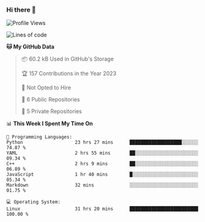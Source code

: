 ### Hi there 👋

<!--
**huayuan4396/huayuan4396** is a ✨ _special_ ✨ repository because its `README.md` (this file) appears on your GitHub profile.

Here are some ideas to get you started:

- 🔭 I’m currently working on ...
- 🌱 I’m currently learning ...
- 👯 I’m looking to collaborate on ...
- 🤔 I’m looking for help with ...
- 💬 Ask me about ...
- 📫 How to reach me: ...
- 😄 Pronouns: ...
- ⚡ Fun fact: ...
-->

<!--START_SECTION:waka-->
![Profile Views](http://img.shields.io/badge/Profile%20Views-308-blue)

![Lines of code](https://img.shields.io/badge/From%20Hello%20World%20I%27ve%20Written-141.7%20thousand%20lines%20of%20code-blue)

**🐱 My GitHub Data** 

> 📦 60.2 kB Used in GitHub's Storage 
 > 
> 🏆 157 Contributions in the Year 2023
 > 
> 🚫 Not Opted to Hire
 > 
> 📜 6 Public Repositories 
 > 
> 🔑 5 Private Repositories 
 > 
📊 **This Week I Spent My Time On** 

```text
💬 Programming Languages: 
Python                   23 hrs 27 mins      ███████████████████░░░░░░   74.87 % 
YAML                     2 hrs 55 mins       ██░░░░░░░░░░░░░░░░░░░░░░░   09.34 % 
C++                      2 hrs 9 mins        ██░░░░░░░░░░░░░░░░░░░░░░░   06.89 % 
JavaScript               1 hr 40 mins        █░░░░░░░░░░░░░░░░░░░░░░░░   05.34 % 
Markdown                 32 mins             ░░░░░░░░░░░░░░░░░░░░░░░░░   01.75 % 

💻 Operating System: 
Linux                    31 hrs 20 mins      █████████████████████████   100.00 % 
```


<!--END_SECTION:waka-->
